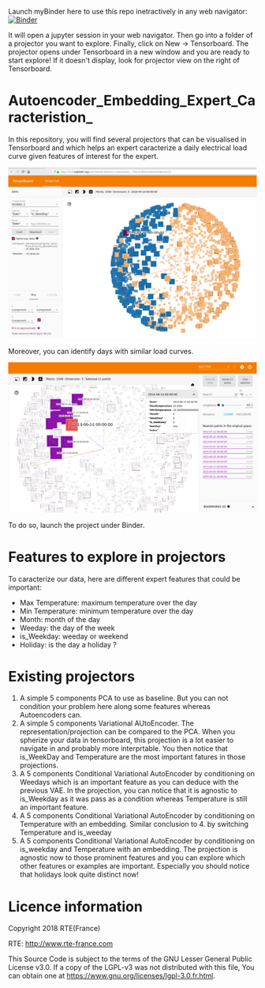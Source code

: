 Launch myBinder here to use this repo inetractively in any web navigator:
[![Binder](https://mybinder.org/badge_logo.svg)](https://mybinder.org/v2/gh/marota/Autoencoder_Embedding_Expert_Caracteristion_/master)

It will open a jupyter session in your web navigator. Then go into a folder of a projector you want to explore. Finally, click on New -> Tensorboard. The projector opens under Tensorboard in a new window and you are ready to start explore! If it doesn't display, look for projector view on the right of Tensorboard.

# Autoencoder_Embedding_Expert_Caracteristion_

In this repository, you will find several projectors that can be visualised in Tensorboard and which helps an expert caracterize a daily electrical load curve given features of interest for the expert. 

![Alt text](images/ProjectionProfilConso_Temp.png?raw=true "Title")


Moreover, you can identify days with similar load curves.

![Alt text](images/ProjectionSlectionJour.png?raw=true "Title")

To do so, launch the project under Binder. 

# Features to explore in projectors
To caracterize our data, here are different expert features that could be important:
- Max Temperature: maximum temperature over the day
- Min Temperature: minimum temperature over the day
- Month: month of the day
- Weeday: the day of the week
- is_Weekday: weeday or weekend
- Holiday: is the day a holiday ?

# Existing projectors
1. A simple 5 components PCA to use as baseline. But you can not condition your problem here along some features whereas Autoencoders can.
2. A simple 5 components Variational AUtoEncoder. The representation/projection can be compared to the PCA. When you spherize your data in tensorboard, this projection is a lot easier to navigate in and probably more interprtable. You then notice that is_WeekDay and Temperature are the most important fatures in those projections.
3. A 5 components Conditional Variational AutoEncoder by conditioning on Weedays which is an important feature as you can deduce with the previous VAE. In the projection, you can notice that it is agnostic to is_Weekday as it was pass as a condition whereas Temperature is still an important feature.
4. A 5 components Conditional Variational AutoEncoder by conditioning on Temperature with an embedding. Similar conclusion to 4. by switching Temperature and is_weeday
5. A 5 components Conditional Variational AutoEncoder by conditioning on is_weekday and Temperature with an embedding. The projection is agnostic now to those prominent features and you can explore which other features or examples are important. Especially you should notice that holidays look quite distinct now!

# Licence information
Copyright 2018 RTE(France)

RTE: http://www.rte-france.com

This Source Code is subject to the terms of the GNU Lesser General Public License v3.0. If a copy of the LGPL-v3 was not distributed with this file, You can obtain one at https://www.gnu.org/licenses/lgpl-3.0.fr.html.


